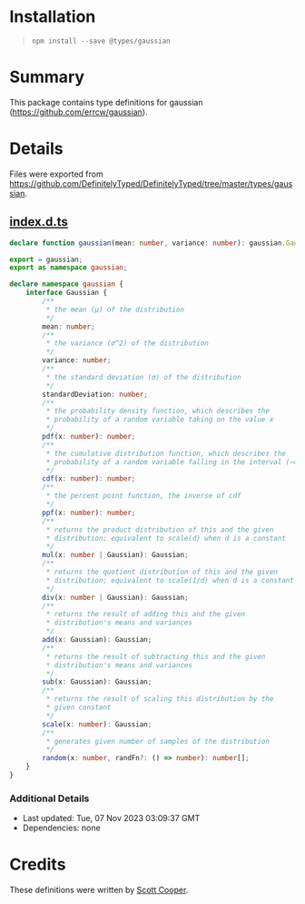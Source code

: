 # Installation
> `npm install --save @types/gaussian`

# Summary
This package contains type definitions for gaussian (https://github.com/errcw/gaussian).

# Details
Files were exported from https://github.com/DefinitelyTyped/DefinitelyTyped/tree/master/types/gaussian.
## [index.d.ts](https://github.com/DefinitelyTyped/DefinitelyTyped/tree/master/types/gaussian/index.d.ts)
````ts
declare function gaussian(mean: number, variance: number): gaussian.Gaussian;

export = gaussian;
export as namespace gaussian;

declare namespace gaussian {
    interface Gaussian {
        /**
         * the mean (μ) of the distribution
         */
        mean: number;
        /**
         * the variance (σ^2) of the distribution
         */
        variance: number;
        /**
         * the standard deviation (σ) of the distribution
         */
        standardDeviation: number;
        /**
         * the probability density function, which describes the
         * probability of a random variable taking on the value x
         */
        pdf(x: number): number;
        /**
         * the cumulative distribution function, which describes the
         * probability of a random variable falling in the interval (−∞, x]
         */
        cdf(x: number): number;
        /**
         * the percent point function, the inverse of cdf
         */
        ppf(x: number): number;
        /**
         * returns the product distribution of this and the given
         * distribution; equivalent to scale(d) when d is a constant
         */
        mul(x: number | Gaussian): Gaussian;
        /**
         * returns the quotient distribution of this and the given
         * distribution; equivalent to scale(1/d) when d is a constant
         */
        div(x: number | Gaussian): Gaussian;
        /**
         * returns the result of adding this and the given
         * distribution's means and variances
         */
        add(x: Gaussian): Gaussian;
        /**
         * returns the result of subtracting this and the given
         * distribution's means and variances
         */
        sub(x: Gaussian): Gaussian;
        /**
         * returns the result of scaling this distribution by the
         * given constant
         */
        scale(x: number): Gaussian;
        /**
         * generates given number of samples of the distribution
         */
        random(x: number, randFn?: () => number): number[];
    }
}

````

### Additional Details
 * Last updated: Tue, 07 Nov 2023 03:09:37 GMT
 * Dependencies: none

# Credits
These definitions were written by [Scott Cooper](https://github.com/scttcper).

